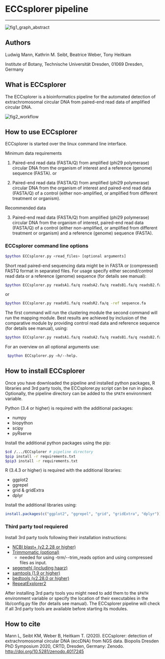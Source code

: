 # ECCsplorer pipeline #
-------------------------------------------------------------------------------

![fig1_graph_abstract](https://user-images.githubusercontent.com/45664228/112352923-80acf380-8ccb-11eb-94a1-788a917bd89a.png)


## Authors
Ludwig Mann, Kathrin M. Seibt, Beatrice Weber, Tony Heitkam

Institute of Botany, Technische Universität Dresden, 01069 Dresden, Germany

## What is ECCsplorer

The ECCsplorer is a bioinformatics pipeline for the automated detection of extrachromosomal circular DNA from paired-end read data of amplified circular DNA.

![fig2_workflow](https://user-images.githubusercontent.com/45664228/112352695-46dbed00-8ccb-11eb-9a01-e06a44b0203f.png)

## How to use ECCsplorer

ECCsplorer is started over the linux command line interface.

Minimum data requirements

1. Paired-end read data (FASTA/Q) from amplified (phi29 polymerase) circular DNA from the organism of interest and a reference (genome) sequence (FASTA).
or

2. Paired-end read data (FASTA/Q) from amplified (phi29 polymerase) circular DNA from the organism of interest and paired-end read data (FASTA/Q) of a control (either non-amplified, or amplified from different treatment or organism).

Recommended data

3. Paired-end read data (FASTA/Q) from amplified (phi29 polymerase) circular DNA from the organism of interest, paired-end read data (FASTA/Q) of a control (either non-amplified, or amplified from different treatment or organism) and a reference (genome) sequence (FASTA).

### ECCsplorer command line options

```bash
$python ECCsplorer.py <read_files> [optional arguments]
```
Short read paired-end sequencing data might be in FASTA or (compressed) FASTQ format in separated files. For usage specify either second/control read data or a reference (genome) sequence (for details see manual):

```bash
$python ECCsplorer.py readsA1.fa/q readsA2.fa/q readsB1.fa/q readsB2.fa/q
```
or 
```bash
$python ECCsplorer.py readsR1.fa/q readsR2.fa/q -ref sequence.fa
```

The first command will run the clustering module the second command will run the mapping module. Best results are achieved by inclusion of the comparative module by providing control read data and reference sequence (for details see manual), using:

```bash
$python ECCsplorer.py readsA1.fa/q readsA2.fa/q readsB1.fa/q readsB2.fa/q -ref sequence.fa [optional arguments] 
```
For an overview on all optional arguments use:

```bash
 $python ECCsplorer.py –h/--help.
```
## How to install ECCsplorer

Once you have downloaded the pipeline and installed python packages, R libraries and 3rd party tools, the ECCsplorer.py script can be run in place. Optionally, the pipeline directory can be added to the ```$PATH``` environment variable.

Python (3.4 or higher) is required with the additional packages:

- numpy
- biopython
- scipy
- pyRserve

Install the additional python packages using the pip:
```bash
$cd /.../ECCsplorer # pipeline directory 
$pip install -r requirements.txt
$pip3 install -r requirements.txt 
```

R (3.4.3 or higher) is required with the additional libraries:

- ggplot2
- ggrepel
- grid & gridExtra
- dplyr

Install the additional libraries using: 
```r
install.packages(c("ggplot2", "ggrepel", "grid", "gridExtra", "dplyr"))
```

### Third party tool requiered

Install 3rd party tools following their installation instructions:

- [NCBI blast+ (v2.2.28 or higher)](https://blast.ncbi.nlm.nih.gov/Blast.cgi?CMD=Web&PAGE_TYPE=BlastDocs&DOC_TYPE=Download)
- [Trimmomatic (optional)](http://www.usadellab.org/cms/?page=trimmomatic)
    - needed for using -trm/--trim_reads option and using compressed files as input.
- [segemehl (including haarz)](https://www.bioinf.uni-leipzig.de/Software/segemehl/)
- [samtools (1.9 or higher)](https://github.com/samtools/samtools) 
- [bedtools (v2.28.0 or higher)](https://bedtools.readthedocs.io/en/latest/content/installation.html)
- [RepeatExplorer2](https://bitbucket.org/petrnovak/repex_tarean/src/devel/)

After installing 3rd party tools you might need to add them to the ```$PATH``` environment variable or specify the location of their executables in the lib/config.py file (for details see manual). 
The ECCsplorer pipeline will check if all 3rd party tools are available before starting its modules.

## How to cite

Mann L, Seibt KM, Weber B, Heitkam T. (2020). ECCsplorer: detection of extrachromosomal circular DNA (eccDNA) from NGS data. Biopolis Dresden PhD Symposium 2020, CRTD, Dresden, Germany: Zenodo. http://doi.org/10.5281/zenodo.4017245
